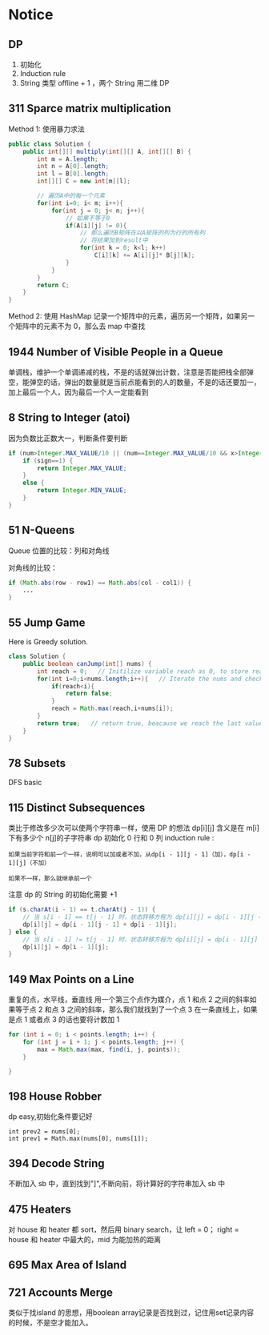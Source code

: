 # Notice

## DP

1. 初始化
2. Induction rule
3. String 类型 offline + 1 ，两个 String 用二维 DP

## 311 Sparce matrix multiplication

Method 1: 使用暴力求法

```java
public class Solution {
    public int[][] multiply(int[][] A, int[][] B) {
        int m = A.length;
        int n = A[0].length;
        int l = B[0].length;
        int[][] C = new int[m][l];

        // 遍历A中的每一个元素
        for(int i=0; i< m; i++){
            for(int j = 0; j< n; j++){
                // 如果不等于0
                if(A[i][j] != 0){
                    // 那么遍历B矩阵在以A矩阵的列为行的所有列
                    // 将结果加到result中
                    for(int k = 0; k<l; k++)
                        C[i][k] += A[i][j]* B[j][k];
                }
            }
        }
        return C;
    }
}
```

Method 2: 使用 HashMap 记录一个矩阵中的元素，遍历另一个矩阵，如果另一个矩阵中的元素不为 0，那么去 map 中查找

## 1944 Number of Visible People in a Queue

单调栈，维护一个单调递减的栈，不是的话就弹出计数，注意是否能把栈全部弹空，能弹空的话，弹出的数量就是当前点能看到的人的数量，不是的话还要加一，加上最后一个人，因为最后一个人一定能看到

## 8 String to Integer (atoi)

因为负数比正数大一，判断条件要判断

```java
if (num>Integer.MAX_VALUE/10 || (num==Integer.MAX_VALUE/10 && x>Integer.MAX_VALUE%10)) {
    if (sign==1) {
        return Integer.MAX_VALUE;
    }
    else {
        return Integer.MIN_VALUE;
    }
}
```

## 51 N-Queens

Queue 位置的比较：列和对角线

对角线的比较：

```java
if (Math.abs(row - row1) == Math.abs(col - col1)) {
    ...
}
```

## 55 Jump Game

Here is Greedy solution.

```java
class Solution {
    public boolean canJump(int[] nums) {
        int reach = 0;   // Initilize variable reach as 0, to store reach of the highest index.
        for(int i=0;i<nums.length;i++){   // Iterate the nums and check if reach is smaller than i then return false else overwrite reach with max of reach and i+nums[i].
            if(reach<i){
                return false;
            }
            reach = Math.max(reach,i+nums[i]);
        }
        return true;   // return true, beacause we reach the last value of the array nums.
    }
}
```

## 78 Subsets

DFS basic

## 115 Distinct Subsequences

类比于修改多少次可以使两个字符串一样，使用 DP 的想法
dp[i][j] 含义是在 m[i]下有多少个 n[j]的子字符串
dp 初始化 0 行和 0 列
induction rule :

    如果当前字符和前一个一样，说明可以加或者不加，从dp[i - 1][j - 1]（加），dp[i - 1][j]（不加）

    如果不一样，那么就继承前一个

注意 dp 的 String 的初始化需要 +1

```java
if (s.charAt(i - 1) == t.charAt(j - 1)) {
    // 当 s[i - 1] == t[j - 1] 时，状态转移方程为 dp[i][j] = dp[i - 1][j - 1] + dp[i - 1][j]
    dp[i][j] = dp[i - 1][j - 1] + dp[i - 1][j];
} else {
    // 当 s[i - 1] != t[j - 1] 时，状态转移方程为 dp[i][j] = dp[i - 1][j]
    dp[i][j] = dp[i - 1][j];
}
```

## 149 Max Points on a Line

重复的点，水平线，垂直线
用一个第三个点作为媒介，点 1 和点 2 之间的斜率如果等于点 2 和点 3 之间的斜率，那么我们就找到了一个点 3 在一条直线上，如果是点 1 或者点 3 的话也要将计数加 1

```java
for (int i = 0; i < points.length; i++) {
    for (int j = i + 1; j < points.length; j++) {
        max = Math.max(max, find(i, j, points));
    }

}
```

## 198 House Robber

dp easy,初始化条件要记好

```jva
int prev2 = nums[0];
int prev1 = Math.max(nums[0], nums[1]);
```

## 394 Decode String

不断加入 sb 中，直到找到"]",不断向前，将计算好的字符串加入 sb 中

## 475 Heaters

对 house 和 heater 都 sort，然后用 binary search，让 left = 0； right = house 和 heater 中最大的，mid 为能加热的距离

## 695 Max Area of Island

## 721 Accounts Merge
类似于找island 的思想，用boolean array记录是否找到过，记住用set记录内容的时候，不是空才能加入。
